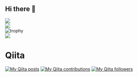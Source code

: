 ## Hi there 👋

<!--START_SECTION:lapras-card-->
<!--END_SECTION:lapras-card-->

![](https://github-profile-summary-cards.vercel.app/api/cards/stats?username=0123takaokeita&theme=github_dark)
<br>
![](https://github-profile-summary-cards.vercel.app/api/cards/repos-per-language?username=0123takaokeita&theme=github_dark)
<br>
![trophy](https://github-profile-trophy.vercel.app/?username=0123takaokeita&theme=juicyfresh&column=3&margin-w=15&margin-h=15&title=Joined2020,Commits,Issues,PullRequest,Repositories,Followers)
<br>
![](https://github-profile-summary-cards.vercel.app/api/cards/profile-details?username=0123takaokeita&theme=github_dark)






# Qiita
[![My Qiita posts](https://qiita-badge.apiapi.app/s/kit_tko/posts.svg)](http://qiita.com/kit_tko)
[![My Qiita contributions](https://qiita-badge.apiapi.app/s/kit_tko/contributions.svg)](http://qiita.com/kit_tko)
[![My Qiita followers](https://qiita-badge.apiapi.app/s/kit_tko/followers.svg)](http://qiita.com/kit_tko)
